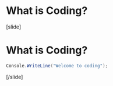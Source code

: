 # What is Coding?

[slide]
# What is Coding?
```cs live no-template
Console.WriteLine("Welcome to coding");
```
[/slide]
